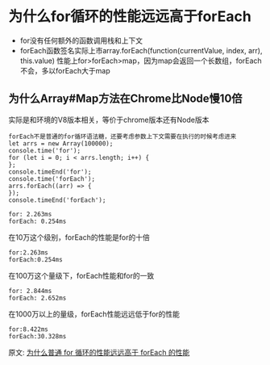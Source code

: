 # 为什么for循环的性能远远高于forEach
- for没有任何额外的函数调用栈和上下文
- forEach函数签名实际上市array.forEach(function(currentValue, index, arr), this.value)
性能上for>forEach>map，因为map会返回一个长数组，forEach不会，多以forEach大于map
## 为什么Array#Map方法在Chrome比Node慢10倍
实际是和环境的V8版本相关，等价于chrome版本还有Node版本
```
forEach不是普通的for循环语法糖，还要考虑参数上下文需要在执行的时候考虑进来
let arrs = new Array(100000);
console.time('for');
for (let i = 0; i < arrs.length; i++) {
};
console.timeEnd('for');
console.time('forEach');
arrs.forEach((arr) => {
});
console.timeEnd('forEach');

for: 2.263ms
forEach: 0.254ms
```
在10万这个级别，forEach的性能是for的十倍
```
for:2.263ms
forEach:0.254ms
```
在100万这个量级下，forEach性能和for的一致
```
for: 2.844ms
forEach: 2.652ms
```
在1000万以上的量级，forEach性能远远低于for的性能
```
for:8.422ms
forEach:30.328ms
```


原文:
[为什么普通 for 循环的性能远远高于 forEach 的性能](https://www.kancloud.cn/freya001/interview/1235136)
